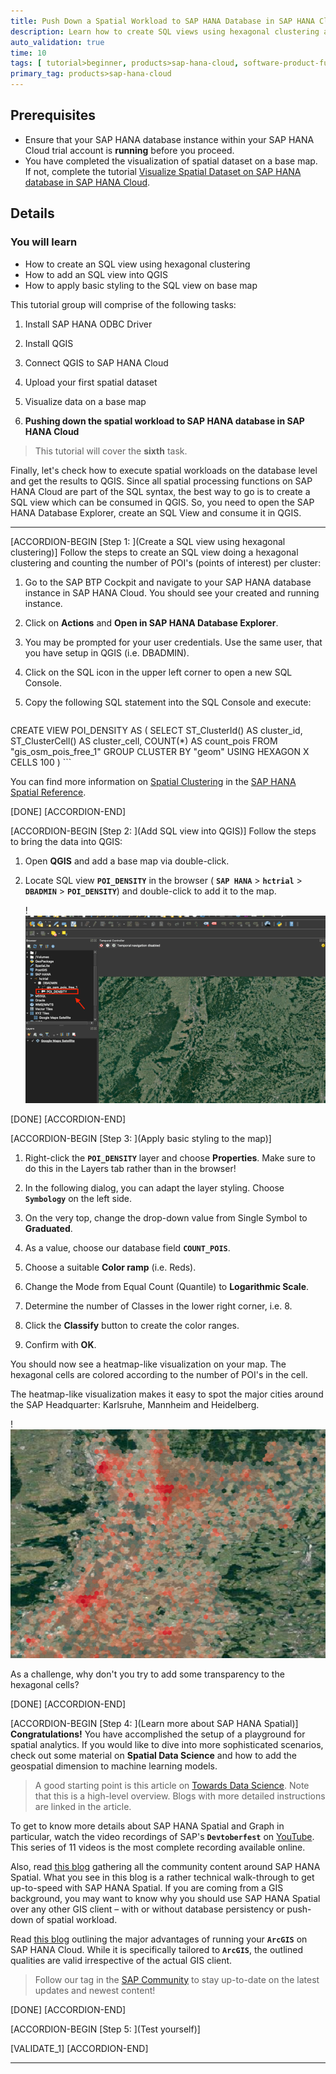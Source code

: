 ```yaml
---
title: Push Down a Spatial Workload to SAP HANA Database in SAP HANA Cloud
description: Learn how to create SQL views using hexagonal clustering and QGIS and apply basic styling on a base map.
auto_validation: true
time: 10
tags: [ tutorial>beginner, products>sap-hana-cloud, software-product-function>sap-hana-cloud\,-sap-hana-database, software-product-function>sap-hana-spatial]
primary_tag: products>sap-hana-cloud
---
```


## Prerequisites
- Ensure that your SAP HANA database instance within your SAP HANA Cloud trial account is **running** before you proceed.
- You have completed the visualization of spatial dataset on a base map. If not, complete the tutorial [Visualize Spatial Dataset on SAP HANA database in SAP HANA Cloud](hana-cloud-trial-qgis-2).


## Details
### You will learn
- How to create an SQL view using hexagonal clustering
- How to add an SQL view into QGIS
- How to apply basic styling to the SQL view on base map


This tutorial group will comprise of the following tasks:

1. Install SAP HANA ODBC Driver

2. Install QGIS

3. Connect QGIS to SAP HANA Cloud

4. Upload your first spatial dataset

5. Visualize data on a base map

6. **Pushing down the spatial workload to SAP HANA database in SAP HANA Cloud**

> This tutorial will cover the **sixth** task.

Finally, let's check how to execute spatial workloads on the database level and get the results to QGIS. Since all spatial processing functions on SAP HANA Cloud are part of the SQL syntax, the best way to go is to create a SQL view which can be consumed in QGIS.
So, you need to open the SAP HANA Database Explorer, create an SQL View and consume it in QGIS.


---

[ACCORDION-BEGIN [Step 1: ](Create a SQL view using hexagonal clustering)]
Follow the steps to create an SQL view doing a hexagonal clustering and counting the number of POI's (points of interest) per cluster:

1. Go to the SAP BTP Cockpit and navigate to your SAP HANA database instance in SAP HANA Cloud. You should see your created and running instance.

2. Click on **Actions** and **Open in SAP HANA Database Explorer**.

3. You may be prompted for your user credentials. Use the same user, that you have setup in QGIS (i.e. DBADMIN).

4. Click on the SQL icon in the upper left corner to open a new SQL Console.

5. Copy the following SQL statement into the SQL Console and execute:

    ```
CREATE VIEW POI_DENSITY AS
(
	SELECT
		ST_ClusterId() AS cluster_id,
		ST_ClusterCell() AS cluster_cell,
		COUNT(*) AS count_pois
	FROM "gis_osm_pois_free_1"
	GROUP CLUSTER BY "geom" USING HEXAGON X CELLS 100
)
    ```


You can find more information on [Spatial Clustering](https://help.sap.com/viewer/bc9e455fe75541b8a248b4c09b086cf5/2020_04_QRC/en-US/7eb3c0e6bbf04fc6bcb9809d81533e6f.html) in the [SAP HANA Spatial Reference](https://help.sap.com/viewer/bc9e455fe75541b8a248b4c09b086cf5/2020_04_QRC/en-US/e1c934157bd14021a3b43b5822b2cbe9.html).



[DONE]
[ACCORDION-END]

[ACCORDION-BEGIN [Step 2: ](Add SQL view into QGIS)]
Follow the steps to bring the data into QGIS:

1. Open **QGIS** and add a base map via double-click.

2. Locate SQL view **`POI_DENSITY`** in the browser ( **`SAP HANA`** > **`hctrial`** > **`DBADMIN`** > **`POI_DENSITY`**) and double-click to add it to the map.

    !![SQL View QGIS](ss-01-sql-view-qgis.png)



[DONE]
[ACCORDION-END]


[ACCORDION-BEGIN [Step 3: ](Apply basic styling to the map)]
1. Right-click the **`POI_DENSITY`** layer and choose **Properties**. Make sure to do this in the Layers tab rather than in the browser!

2. In the following dialog, you can adapt the layer styling. Choose **`Symbology`** on the left side.

3. On the very top, change the drop-down value from Single Symbol to **Graduated**.

4. As a value, choose our database field **`COUNT_POIS`**.

5. Choose a suitable **Color ramp** (i.e. Reds).

6. Change the Mode from Equal Count (Quantile) to **Logarithmic Scale**.

7. Determine the number of Classes in the lower right corner, i.e. 8.

8. Click the **Classify** button to create the color ranges.

9. Confirm with **OK**.

You should now see a heatmap-like visualization on your map. The hexagonal cells are colored according to the number of POI's in the cell.

The heatmap-like visualization makes it easy to spot the major cities around the SAP Headquarter: Karlsruhe, Mannheim and Heidelberg.

!![Style QGIS](ss-02-style-qgis.png)

As a challenge, why don't you try to add some transparency to the hexagonal cells?



[DONE]
[ACCORDION-END]

[ACCORDION-BEGIN [Step 4: ](Learn more about SAP HANA Spatial)]
**Congratulations!** You have accomplished the setup of a playground for spatial analytics. If you would like to dive into more sophisticated scenarios, check out some material on **Spatial Data Science** and how to add the geospatial dimension to machine learning models.

> A good starting point is this article on [Towards Data Science](https://towardsdatascience.com/the-impact-of-geospatial-features-on-machine-learning-3a71c99f080a?source=friends_link&sk=c38d7707eb88f853ffe19486e6aa3dd4). Note that this is a high-level overview. Blogs with more detailed instructions are linked in the article.

To get to know more details about SAP HANA Spatial and Graph in particular, watch the video recordings of SAP's **`Devtoberfest`** on [YouTube](https://www.youtube.com/playlist?list=PL6RpkC85SLQA8za7iX9FRzewU7Vs022dl). This series of 11 videos is the most complete recording available online.

Also, read [this blog](https://cutt.ly/saphanaspatial) gathering all the community content around SAP HANA Spatial. What you see in this blog is a rather technical walk-through to get up-to-speed with SAP HANA Spatial. If you are coming from a GIS background, you may want to know why you should use SAP HANA Spatial over any other GIS client – with or without database persistency or push-down of spatial workload.

Read [this blog](https://blogs.sap.com/2020/02/12/the-four-advantages-of-arcgis-on-hana/) outlining the major advantages of running your **`ArcGIS`** on SAP HANA Cloud. While it is specifically tailored to **`ArcGIS`**, the outlined qualities are valid irrespective of the actual GIS client.

> Follow our tag in the [SAP Community](https://blogs.sap.com/tags/73554900100800002881/) to stay up-to-date on the latest updates and newest content!



[DONE]
[ACCORDION-END]

[ACCORDION-BEGIN [Step 5: ](Test yourself)]



[VALIDATE_1]
[ACCORDION-END]


---
